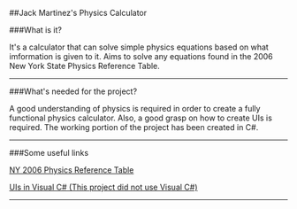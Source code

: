 ##Jack Martinez's Physics Calculator

###What is it?

It's a calculator that can solve simple physics equations based on what imformation is given to it.
Aims to solve any equations found in the 2006 New York State Physics Reference Table.

***

###What's needed for the project?

A good understanding of physics is required in order to create a fully functional physics calculator.
Also, a good grasp on how to create UIs is required. The working portion of the project has been created in C#.

***

###Some useful links

[NY 2006 Physics Reference Table](http://www.p12.nysed.gov/assessment/reftable/physics-rt/physics06tbl.pdf)

[UIs in Visual C# (This project did not use Visual C#)](http://www.worldbestlearningcenter.com/index_files/csharp_GUI_calculator.htm)

***